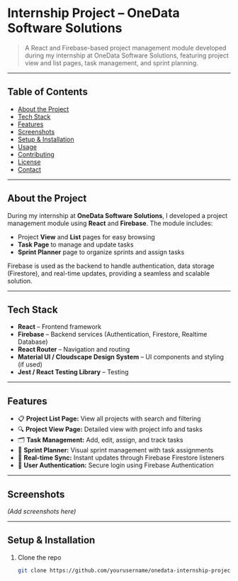 # Internship Project – OneData Software Solutions

> A React and Firebase-based project management module developed during my internship at OneData Software Solutions, featuring project view and list pages, task management, and sprint planning.

---

## Table of Contents

- [About the Project](#about-the-project)
- [Tech Stack](#tech-stack)
- [Features](#features)
- [Screenshots](#screenshots)
- [Setup & Installation](#setup--installation)
- [Usage](#usage)
- [Contributing](#contributing)
- [License](#license)
- [Contact](#contact)

---

## About the Project

During my internship at **OneData Software Solutions**, I developed a project management module using **React** and **Firebase**. The module includes:

- Project **View** and **List** pages for easy browsing  
- **Task Page** to manage and update tasks  
- **Sprint Planner** page to organize sprints and assign tasks  

Firebase is used as the backend to handle authentication, data storage (Firestore), and real-time updates, providing a seamless and scalable solution.

---

## Tech Stack

- **React** – Frontend framework  
- **Firebase** – Backend services (Authentication, Firestore, Realtime Database)  
- **React Router** – Navigation and routing  
- **Material UI / Cloudscape Design System** – UI components and styling (if used)  
- **Jest / React Testing Library** – Testing  

---

## Features

- 📋 **Project List Page:** View all projects with search and filtering  
- 🔍 **Project View Page:** Detailed view with project info and tasks  
- 🗂️ **Task Management:** Add, edit, assign, and track tasks  
- 📅 **Sprint Planner:** Visual sprint management with task assignments  
- 🔄 **Real-time Sync:** Instant updates through Firebase Firestore listeners  
- 🔐 **User Authentication:** Secure login using Firebase Authentication  

---

## Screenshots

*(Add screenshots here)*

---

## Setup & Installation

1. Clone the repo  
   ```bash
   git clone https://github.com/yourusername/onedata-internship-project.git
